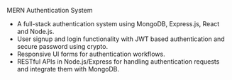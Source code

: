 MERN Authentication System

- A full-stack authentication system using MongoDB, Express.js, React and Node.js.
- User signup and login functionality with JWT based authentication and secure password using crypto.
- Responsive UI forms for authentication workflows.
- RESTful APIs in Node.js/Express for handling authentication requests and integrate them with MongoDB.
